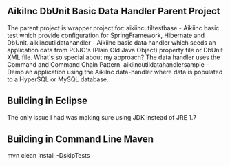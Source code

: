 AikiInc DbUnit Basic Data Handler Parent Project
-----------------------------------------------------
The parent project is wrapper project for:
aikiincutiltestbase - Aikiinc basic test which provide configuration for SpringFramework, Hibernate and DbUnit.
aikiincutildatahandler - Aikiinc basic data handler which seeds an application data from POJO's (Plain Old Java Object) property file or DbUnit XML file.
                         What's so special about my approach? The data handler uses the Command and Command Chain Pattern.
aikiincutildatahandlersample - Demo an application using the AikiInc data-handler where data is populated to a HyperSQL or MySQL database.


Building in Eclipse
-----------------------------------------------
The only issue I had was making sure using JDK instead of JRE 1.7


Building in Command Line Maven
-----------------------------------------------
mvn clean install -DskipTests